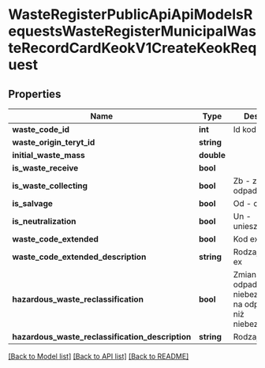 # WasteRegisterPublicApiApiModelsRequestsWasteRegisterMunicipalWasteRecordCardKeokV1CreateKeokRequest

## Properties
Name | Type | Description | Notes
------------ | ------------- | ------------- | -------------
**waste_code_id** | **int** | Id kodu odpadu | [optional] 
**waste_origin_teryt_id** | **string** |  | [optional] 
**initial_waste_mass** | **double** |  | [optional] 
**is_waste_receive** | **bool** |  | [optional] 
**is_waste_collecting** | **bool** | Zb - zbieranie odpadów | [optional] 
**is_salvage** | **bool** | Od - odzysk | [optional] 
**is_neutralization** | **bool** | Un - unieszkodliwianie | [optional] 
**waste_code_extended** | **bool** | Kod ex | [optional] 
**waste_code_extended_description** | **string** | Rodzaj odpadu ex | [optional] 
**hazardous_waste_reclassification** | **bool** | Zmiana statusu odpadów niebezpiecznych na odpady inne niż niebezpieczne | [optional] 
**hazardous_waste_reclassification_description** | **string** | Rodzaj odpadu | [optional] 

[[Back to Model list]](../README.md#documentation-for-models) [[Back to API list]](../README.md#documentation-for-api-endpoints) [[Back to README]](../README.md)



